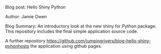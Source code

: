 Blog post: Hello Shiny Python 

Author: Jamie Owen

Blog Summary: An introductory look at the new shiny for Python package.
This repository includes the final simple application source code. 

A further repository https://github.com/jumpingrivers/blog-hello-shiny-pyhonhosts the application using github pages.

